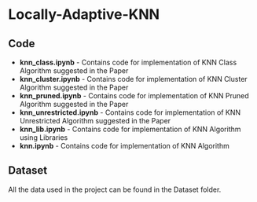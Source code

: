 # Locally-Adaptive-KNN

## Code

- **knn_class.ipynb** -  Contains code for implementation of KNN Class Algorithm suggested in the Paper
- **knn_cluster.ipynb** -  Contains code for implementation of KNN Cluster Algorithm suggested in the Paper
- **knn_pruned.ipynb** -  Contains code for implementation of KNN Pruned Algorithm suggested in the Paper
- **knn_unrestricted.ipynb** -  Contains code for implementation of KNN Unrestricted Algorithm suggested in the Paper
- **knn_lib.ipynb** -  Contains code for implementation of KNN Algorithm using Libraries
- **knn.ipynb** -  Contains code for implementation of KNN Algorithm



## Dataset

All the data used in the project can be found in the Dataset folder.
